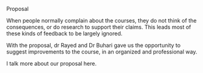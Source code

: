 Proposal

When people normally complain about the courses, they do not think of the consequences, or do research to support their claims. This leads most of these kinds of feedback to be largely ignored.

With the proposal, dr Rayed and Dr Buhari gave us the opportunity to suggest improvements to the course, in an organized and professional way. 

I talk more about our proposal here.